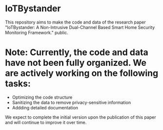 # IoTBystander
This repository aims to make the code and data of the research paper "IoTBystander: A Non-Intrusive Dual-Channel Based Smart Home Security Monitoring Framework." public.

# Note: Currently, the code and data have not been fully organized. We are actively working on the following tasks:

- Optimizing the code structure
- Sanitizing the data to remove privacy-sensitive information
- Addding detailed documentation

We expect to complete the initial version upon the publication of this paper and will continue to improve it over time.


